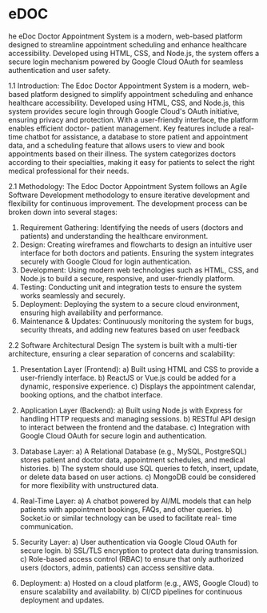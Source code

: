 # eDOC
he eDoc Doctor Appointment System is a modern, web-based platform designed to streamline appointment scheduling and enhance healthcare accessibility. Developed using HTML, CSS, and Node.js, the system offers a secure login mechanism powered by Google Cloud OAuth for seamless authentication and user safety.

1.1 Introduction:
The Edoc Doctor Appointment System is a modern, web-based platform designed to simplify appointment scheduling and enhance healthcare accessibility. Developed using HTML, CSS, and Node.js, this system provides secure login through Google Cloud's OAuth initiative, ensuring privacy and protection. With a user-friendly interface, the platform enables efficient doctor- patient management. Key features include a real-time chatbot for assistance, a database to store patient and appointment data, and a scheduling feature that allows users to view and book appointments based on their illness. The system categorizes doctors according to their specialties, making it easy for patients to
select the right medical professional for their needs.



2.1 Methodology:
The Edoc Doctor Appointment System follows an Agile Software Development methodology to ensure iterative development and flexibility for continuous improvement. The development process can be broken down into several stages:

1. Requirement Gathering: Identifying the needs of users (doctors and patients) and understanding the healthcare environment.
2. Design: Creating wireframes and flowcharts to design an intuitive user interface for both doctors and patients. Ensuring the system
integrates securely with Google Cloud for login authentication.
3. Development: Using modern web technologies such as HTML, CSS, and Node.js to build a secure, responsive, and user-friendly platform.
4. Testing: Conducting unit and integration tests to ensure the system works seamlessly and securely.
5. Deployment: Deploying the system to a secure cloud environment, ensuring high availability and performance.
6. Maintenance & Updates: Continuously monitoring the system for bugs, security threats, and adding new features based on user feedback





2.2 Software Architectural Design
The system is built with a multi-tier architecture, ensuring a clear separation of concerns and scalability:

1. Presentation Layer (Frontend):
a) Built using HTML and CSS to provide a user-friendly interface.
b) ReactJS or Vue.js could be added for a dynamic, responsive experience.
c) Displays the appointment calendar, booking options, and the chatbot interface.

2. Application Layer (Backend):
a) Built using Node.js with Express for handling HTTP requests and managing sessions.
b) RESTful API design to interact between the frontend and the database.
c) Integration with Google Cloud OAuth for secure login and authentication.

3. Database Layer:
a) A Relational Database (e.g., MySQL, PostgreSQL) stores patient and doctor data, appointment schedules, and medical histories.
b) The system should use SQL queries to fetch, insert, update, or delete data based on user actions.
c) MongoDB could be considered for more flexibility with unstructured data.

4. Real-Time Layer:
a) A chatbot powered by AI/ML models that can help patients with appointment bookings, FAQs, and other queries.
b) Socket.io or similar technology can be used to facilitate real- time communication.

5. Security Layer:
a) User authentication via Google Cloud OAuth for secure login.
b) SSL/TLS encryption to protect data during transmission.
c) Role-based access control (RBAC) to ensure that only authorized users (doctors, admin, patients) can access sensitive data.

6. Deployment:
a) Hosted on a cloud platform (e.g., AWS, Google Cloud) to ensure scalability and availability.
b) CI/CD pipelines for continuous deployment and updates.
